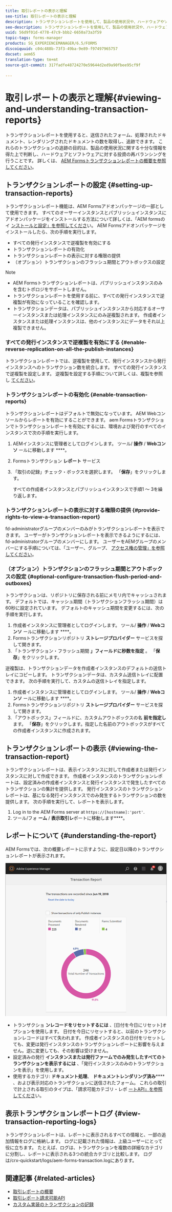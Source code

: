 ```yaml
---
title: 取引レポートの表示と理解
seo-title: 取引レポートの表示と理解
description: トランザクションレポートを使用して、製品の使用状況や、ハードウェアやソフトウェアに対する投資の再バランシングに関する十分な情報に基づく決定を行います。
seo-description: トランザクションレポートを使用して、製品の使用状況や、ハードウェアやソフトウェアに対する投資の再バランシングに関する十分な情報に基づく決定を行います。
uuid: 56d9f01d-4778-47c9-bbb2-6650a73a3f59
topic-tags: forms-manager
products: SG_EXPERIENCEMANAGER/6.5/FORMS
discoiquuid: c04c488b-73f3-49ba-9e89-f97497965757
docset: aem65
translation-type: tm+mt
source-git-commit: 317fadfe48724270e59644d2ed9a90fbee95cf9f

---
```



# 取引レポートの表示と理解{#viewing-and-understanding-transaction-reports}

トランザクションレポートを使用すると、送信されたフォーム、処理されたドキュメント、レンダリングされたドキュメントの数を取得し、追跡できます。 これらのトランザクションの追跡の目的は、製品の使用状況に関する十分な情報を得た上で判断し、ハードウェアとソフトウェアに対する投資の再バランシングを行うことです。 詳しくは、 [AEM Formsトランザクションレポートの概要を参照してください](../../forms/using/transaction-reports-overview.md)。

## トランザクションレポートの設定 {#setting-up-transaction-reports}

トランザクションレポート機能は、AEM Formsアドオンパッケージの一部として使用できます。 すべてのオーサーインスタンスとパブリッシュインスタンスにアドオンパッケージをインストールする方法について詳しくは、「AEM formsのイ [ンストールと設定」を参照してくださ](/help/forms/using/installing-configuring-aem-forms-osgi.md)い。 AEM Formsアドオンパッケージをインストールしたら、次の手順を実行します。

* すべての発行インスタンスで逆複製を有効にする
* トランザクションレポートの有効化
* トランザクションレポートの表示に対する権限の提供
* （オプション）トランザクションのフラッシュ期間とアウトボックスの設定 [](/help/forms/using/installing-configuring-aem-forms-osgi.md)

>[!NOTE]
>
>* AEM Formsトランザクションレポートは、パブリッシュインスタンスのみを含むトポロジをサポートしません。
>* トランザクションレポートを使用する前に、すべての発行インスタンスで逆複製が有効になっていることを確認します。
>* トランザクションデータは、パブリッシュインスタンスから対応するオーサーインスタンスまたは処理インスタンスにのみ逆複製されます。 作成者インスタンスまたは処理インスタンスは、他のインスタンスにデータをそれ以上複製できません。
>



### すべての発行インスタンスで逆複製を有効にする {#enable-reverse-replication-on-all-the-publish-instances}

トランザクションレポートでは、逆複製を使用して、発行インスタンスから発行インスタンスへのトランザクション数を統合します。 すべての発行インスタンスで逆複製を設定します。 逆複製を設定する手順について詳しくは、複製を参照し [てください](/help/sites-deploying/replication.md)。

### トランザクションレポートの有効化 {#enable-transaction-reports}

トランザクションレポートはデフォルトで無効になっています。 AEM Webコンソールからレポートを有効にすることができます。 aem Formsトランザクションでトランザクションレポートを有効にするには、環境および発行のすべてのインスタンスで次の手順を実行します。

1. AEMインスタンスに管理者としてログインします。 ツール/ **操作** / **Webコンソ** ールに移動します ****。
1. Formsトランザクション **レポート** サービス
1. 「取引の記録」チェック・ボックスを選択します。 「**保存**」をクリックします。

   すべての作成者インスタンスとパブリッシュインスタンスで手順1 ～ 3を繰り返します。

### トランザクションレポートの表示に対する権限の提供 {#provide-rights-to-view-a-transaction-report}

fd-administratorグループのメンバーのみがトランザクションレポートを表示できます。 ユーザーがトランザクションレポートを表示できるようにするには、fd-administratorグループのメンバーにします。 ユーザーをAEMグループのメンバーにする手順については、「ユーザー、グループ、 [アクセス権の管理」を参照してください](/help/sites-administering/user-group-ac-admin.md)。

### （オプション）トランザクションのフラッシュ期間とアウトボックスの設定 {#optional-configure-transaction-flush-period-and-outboxes}

トランザクションは、リポジトリに保存される前にメモリ内でキャッシュされます。 デフォルトでは、キャッシュ期間（トランザクションフラッシュ期間）は60秒に設定されています。 デフォルトのキャッシュ期間を変更するには、次の手順を実行します。

1. 作成者インスタンスに管理者としてログインします。 ツール/ **操作** / **Webコンソ** ールに移動します ****。
1. Formsトランザクションリポジトリ **ストレージプロバイダー** サービスを探して開きます。
1. 「トランザクション・フラッシュ期間 **」フィールドに秒数を指定** 。 「**保存**」をクリックします。

逆複製は、トランザクションデータを作成者インスタンスのデフォルトの送信トレイにコピーします。 トランザクションデータは、カスタム送信トレイに配置できます。 次の手順を実行して、カスタムの送信トレイを指定します。

1. 作成者インスタンスに管理者としてログインします。 ツール/ **操作** / **Webコンソ** ールに移動します ****。
1. Formsトランザクションリポジトリ **ストレージプロバイダー** サービスを探して開きます。
1. 「アウトボックス」フィールドに、カスタムアウトボックスの名 **前を指定し** ます。 「**保存**」をクリックします。指定した名前のアウトボックスがすべての作成者インスタンスに作成されます。

## トランザクションレポートの表示 {#viewing-the-transaction-report}

トランザクションレポートは、表示インスタンスに対して作成者または発行インスタンスに対して作成できます。 作成者インスタンスのトランザクションレポートは、設定済みの作成者インスタンスと発行インスタンスで発生したすべてのトランザクションの集計を提供します。 発行インスタンスのトランザクションレポートは、基になる発行インスタンスでのみ発生するトランザクションの数を提供します。 次の手順を実行して、レポートを表示します。

1. Log in to the AEM Forms server at `https://[hostname]:'port'`.
1. ツール/フォ **ーム** / **表示取引レ**&#x200B;ポートに移動します&#x200B;****。

## レポートについて {#understanding-the-report}

AEM Formsでは、次の概要レポートに示すように、設定日以降のトランザクションレポートが表示されます。

![sample-transaction-report-author](assets/sample-transaction-report-author.png)

* トランザクショ **ンレコードをリセットするには** 、[日付を今日にリセット]オプションを使用します。 日付を今日にリセットすると、以前のトランザクションレコードはすべて失われます。 作成者インスタンスの日付をリセットしても、変更は発行インスタンスのトランザクションレポートに影響を与えません。逆に変更しても、その影響は受けません。
* 設定済みの発行 **インスタンスまたは発行ファームでのみ発生したすべてのトランザクションを表示するには** 、「発行インスタンスのみのトランザクションを表示」を使用します。
* 使用するカテゴリ: **ドキュメント処理**、 **ドキュメントレンダリング済み****** 、および表示対応のトランザクションに送信されたフォーム。 これらの取引で計上される取引のタイプは、「請求可能カテゴリ・レポ [ートAPI」を参照してくださ](../../forms/using/transaction-reports-billable-apis.md)い。

## 表示トランザクションレポートログ {#view-transaction-reporting-logs}

トランザクションレポートは、レポートに表示されるすべての情報と、一部の追加情報をログに格納します。 ログに記載された情報は、上級ユーザーにとって役に立ちます。 たとえば、ログは、トランザクションを複数の詳細なカテゴリに分割し、レポートに表示される3つの統合カテゴリと比較します。 ログは/crx-quickstart/logs/aem-forms-transaction.logにあります。

## 関連記事 {#related-articles}

* [取引レポートの概要](../../forms/using/transaction-reports-overview.md)
* [取引レポート請求可能API](../../forms/using/transaction-reports-billable-apis.md)
* [カスタム実装のトランザクションの記録](/help/forms/using/record-transaction-custom-implementation.md)

